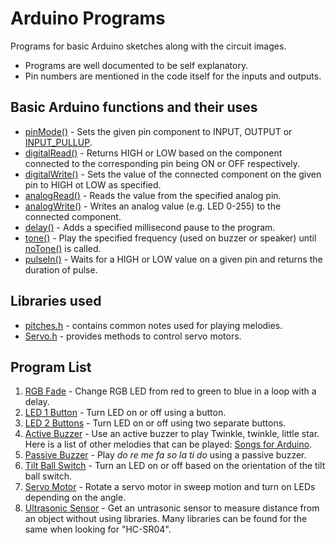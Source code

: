 # Arduino Programs

Programs for basic Arduino sketches along with the circuit images.

- Programs are well documented to be self explanatory.
- Pin numbers are mentioned in the code itself for the inputs and outputs.

## Basic Arduino functions and their uses

- [pinMode()](https://www.arduino.cc/reference/en/language/functions/digital-io/pinmode/) - Sets the given pin component to INPUT, OUTPUT or [INPUT_PULLUP](https://docs.arduino.cc/learn/microcontrollers/digital-pins).
- [digitalRead()](https://www.arduino.cc/reference/en/language/functions/digital-io/digitalread/) - Returns HIGH or LOW based on the component connected to the corresponding pin being ON or OFF respectively.
- [digitalWrite()](https://www.arduino.cc/reference/en/language/functions/digital-io/digitalwrite/) - Sets the value of the connected component on the given pin to HIGH ot LOW as specified.
- [analogRead()](https://www.arduino.cc/reference/en/language/functions/analog-io/analogread/) - Reads the value from the specified analog pin.
- [analogWrite()](https://www.arduino.cc/reference/en/language/functions/analog-io/analogwrite/) - Writes an analog value (e.g. LED 0-255) to the connected component.
- [delay()](https://www.arduino.cc/reference/en/language/functions/time/delay/) - Adds a specified millisecond pause to the program.
- [tone()](https://www.arduino.cc/reference/en/language/functions/advanced-io/tone/) - Play the specified frequency (used on buzzer or speaker) until [noTone()](https://www.arduino.cc/reference/en/language/functions/advanced-io/notone/) is called.
- [pulseIn()](https://www.arduino.cc/reference/en/language/functions/advanced-io/pulsein/) - Waits for a HIGH or LOW value on a given pin and returns the duration of pulse.

## Libraries used

- [pitches.h](https://gist.github.com/mikeputnam/2820675) - contains common notes used for playing melodies.
- [Servo.h](https://www.arduino.cc/reference/en/libraries/servo/) - provides methods to control servo motors.

## Program List

1. [RGB Fade](./RGB_Fade) - Change RGB LED from red to green to blue in a loop with a delay.
2. [LED 1 Button](./LED_1Button) - Turn LED on or off using a button.
3. [LED 2 Buttons](./LED_2Buttons) - Turn LED on or off using two separate buttons.
4. [Active Buzzer](./Active_Buzzer) - Use an active buzzer to play Twinkle, twinkle, little star. Here is a list of other melodies that can be played: [Songs for Arduino](https://dragaosemchama.com/en/2019/02/songs-for-arduino/).
5. [Passive Buzzer](./Passive_Buzzer) - Play _do re me fa so la ti do_ using a passive buzzer.
6. [Tilt Ball Switch](./Tilt_Ball_Switch) - Turn an LED on or off based on the orientation of the tilt ball switch.
7. [Servo Motor](./Servo_Motor) - Rotate a servo motor in sweep motion and turn on LEDs depending on the angle.
8. [Ultrasonic Sensor](./Ultrasonic_Sensor/) - Get an untrasonic sensor to measure distance from an object without using libraries. Many libraries can be found for the same when looking for "HC-SR04".
